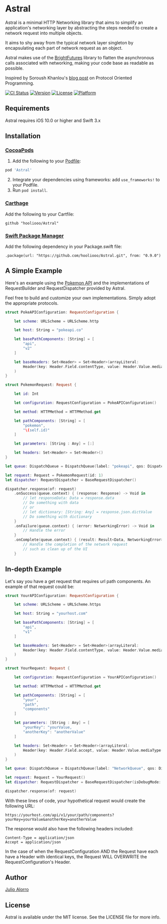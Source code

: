 # Astral
Astral is a minimal HTTP Networking library that aims to simplify an application's networking layer by abstracting
the steps needed to create a network request into multiple objects.

It aims to shy away from the typical network layer singleton by encapsulating each part of network request as an object.

Astral makes use of the [BrightFutures](https://github.com/Thomvis/BrightFutures) library to flatten the asynchronous calls
associated with networking, making your code base as readable as possible.

Inspired by Soroush Khanlou's [blog post](http://khanlou.com/2016/05/protocol-oriented-programming/) on Protocol Oriented 
Programming.

[![CI Status](http://img.shields.io/travis/hooliooo/Astral.svg?style=flat)](https://travis-ci.org/hooliooo/Astral)
[![Version](https://img.shields.io/cocoapods/v/Astral.svg?style=flat)](http://cocoapods.org/pods/Astral)
[![License](https://img.shields.io/cocoapods/l/Astral.svg?style=flat)](http://cocoapods.org/pods/Astral)
[![Platform](https://img.shields.io/cocoapods/p/Astral.svg?style=flat)](http://cocoapods.org/pods/Astral)

## Requirements

Astral requires iOS 10.0 or higher and Swift 3.x

## Installation
### [CocoaPods](http://cocoapods.org/)

1. Add the following to your [Podfile](http://guides.cocoapods.org/using/the-podfile.html):

```ruby
pod 'Astral'
```
2. Integrate your dependencies using frameworks: add `use_frameworks!` to your Podfile. 
3. Run `pod install`.

### [Carthage](https://github.com/Carthage/Carthage)

Add the following to your Cartfile:
```
github "hooliooo/Astral"
```

### [Swift Package Manager](https://github.com/apple/swift-package-manager)

Add the following  dependency in your Package.swift file:
```
.package(url: "https://github.com/hooliooo/Astral.git", from: "0.9.0")
```

## A Simple Example
Here's an example using the [Pokemon API](http://pokeapi.co) and the implementations of RequestBuilder and RequestDispatcher
provided by Astral.

Feel free to build and customize your own implementations. Simply adopt the appropriate protocols.

```swift
struct PokeAPIConfiguration: RequestConfiguration {

    let scheme: URLScheme = URLScheme.http

    let host: String = "pokeapi.co"

    let basePathComponents: [String] = [
        "api",
        "v2"
    ]

    let baseHeaders: Set<Header> = Set<Header>(arrayLiteral:
        Header(key: Header.Field.contentType, value: Header.Value.mediaType(MediaType.applicationJSON))
    )
}
```

```swift
struct PokemonRequest: Request {

    let id: Int

    let configuration: RequestConfiguration = PokeAPIConfiguration()

    let method: HTTPMethod = HTTPMethod.get

    let pathComponents: [String] = [
        "pokemon",
        "\(self.id)"
    ]

    let parameters: [String : Any] = [:]

    let headers: Set<Header> = Set<Header>()
}
```

```swift
let queue: DispatchQueue = DispatchQueue(label: "pokeapi", qos: DispatchQoS.utility, attributes: [DispatchQueue.Attributes.concurrent])

let request: Request = PokemonRequest(id: 1)
let dispatcher: RequestDispatcher = BaseRequestDispatcher()

dispatcher.response(of: request)
    .onSuccess(queue.context) { (response: Response) -> Void in
        // let responseData: Data = response.data
        // Do something with data
        // or
        // let dictionary: [String: Any] = response.json.dictValue
        // Do something with dictionary
    }
    .onFailure(queue.context) { (error: NetworkingError) -> Void in
        // Handle the error
    }
    .onComplete(queue.context) { (result: Result<Data, NetworkingError>) -> Void in
        // Handle the completion of the network request
        // such as clean up of the UI
    }
```

## In-depth Example
Let's say you have a get request that requires url path components. An example of that request could be:

```swift
struct YourAPIConfiguration: RequestConfiguration {

    let scheme: URLScheme = URLScheme.https

    let host: String = "yourhost.com"

    let basePathComponents: [String] = [
        "api",
        "v1"
    ]

    let baseHeaders: Set<Header> = Set<Header>(arrayLiteral:
        Header(key: Header.Field.contentType, value: Header.Value.mediaType(MediaType.applicationJSON))
    )
}
```

```swift
struct YourRequest: Request {

    let configuration: RequestConfiguration = YourAPIConfiguration()

    let method: HTTPMethod = HTTPMethod.get

    let pathComponents: [String] = [
        "your",
        "path",
        "components"
    ]

    let parameters: [String : Any] = [
        "yourKey": "yourValue,
        "anotherKey": "anotherValue"
    ]

    let headers: Set<Header> = Set<Header>(arrayLiteral:
        Header(key: Header.Field.accept, value: Header.Value.mediaType(MediaType.applicationJSON))
    )
}
```

```swift
let queue: DispatchQueue = DispatchQueue(label: "NetworkQueue", qos: DispatchQoS.utility, attributes: [DispatchQueue.Attributes.concurrent])

let request: Request = YourRequest()
let dispatcher: RequestDispatcher = BaseRequestDispatcher(isDebugMode: true)

dispatcher.response(of: request)
```

With these lines of code, your hypothetical request would create the following URL:

```
https://yourhost.com/api/v1/your/path/components?yourKey=yourValue&anotherKey=anotherValue
```

The response would also have the following headers included:
```
Content-Type = application/json
Accept = application/json
```

In the case of when the RequestConfiguration AND the Request have each have a Header with identical keys, the Request WILL OVERWRITE the RequestConfiguration's Header.



## Author

[Julio Alorro](https://twitter.com/Hooliooo)

## License

Astral is available under the MIT license. See the LICENSE file for more info.
